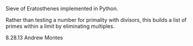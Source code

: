Sieve of Eratosthenes implemented in Python.

Rather than testing a number for primality with divisors, this builds a list
of primes within a limit by eliminating multiples.

8.28.13 Andrew Montes 
